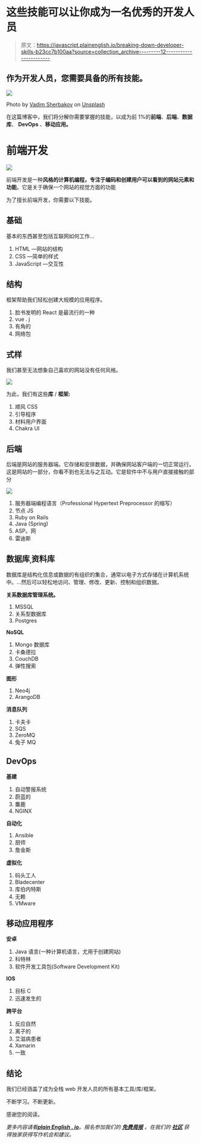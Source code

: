 # 这些技能可以让你成为一名优秀的开发人员

> 原文：<https://javascript.plainenglish.io/breaking-down-developer-skills-b23cc7b100aa?source=collection_archive---------12----------------------->

## 作为开发人员，您需要具备的所有技能。

![](img/02bd2f475ea4600a0e6a9639d18c9844.png)

Photo by [Vadim Sherbakov](https://unsplash.com/@madebyvadim?utm_source=unsplash&utm_medium=referral&utm_content=creditCopyText) on [Unsplash](https://unsplash.com/s/photos/breakdown?utm_source=unsplash&utm_medium=referral&utm_content=creditCopyText)

在这篇博客中，我们将分解你需要掌握的技能，以成为前 1%的**前端**、**后端**、**数据库**、 **DevOps** 、**移动应用。**

# 前端开发

![](img/8415d3d0c308adc2f2e75d8e857c59bd.png)

前端开发是一种**风格的计算机编程，专注于编码和创建用户可以看到的网站元素和功能**。它是关于确保一个网站的视觉方面的功能

为了擅长前端开发，你需要以下技能。

## 基础

基本的东西甚至包括互联网如何工作…

1.  HTML —网站的结构
2.  CSS —简单的样式
3.  JavaScript —交互性

## 结构

框架帮助我们轻松创建大规模的应用程序。

1.  脸书发明的 React 是最流行的一种
2.  vue . j
3.  有角的
4.  网络包

## 式样

我们甚至无法想象自己喜欢的网站没有任何风格。

![](img/c439c530297e12b34ebaaa03fa675736.png)

为此，我们有这些**库** / **框架:**

1.  顺风 CSS
2.  引导程序
3.  材料用户界面
4.  Chakra UI

## 后端

后端是网站的服务器端。它存储和安排数据，并确保网站客户端的一切正常运行。这是网站的一部分，你看不到也无法与之互动。它是软件中不与用户直接接触的部分

![](img/ecffddf093eb0ea0dac88f0ab059b4e4.png)

1.  服务器端编程语言（Professional Hypertext Preprocessor 的缩写）
2.  节点 JS
3.  Ruby on Rails
4.  Java (Spring)
5.  ASP。网
6.  雷迪斯

## 数据库ˌ资料库

数据库是结构化信息或数据的有组织的集合，通常以电子方式存储在计算机系统中。…然后可以轻松地访问、管理、修改、更新、控制和组织数据。

**关系数据库管理系统。**

1.  MSSQL
2.  关系型数据库
3.  Postgres

**NoSQL**

1.  Mongo 数据库
2.  卡桑德拉
3.  CouchDB
4.  弹性搜索

**图形**

1.  Neo4j
2.  ArangoDB

**消息队列**

1.  卡夫卡
2.  SQS
3.  ZeroMQ
4.  兔子 MQ

## DevOps

**基建**

1.  自动警报系统
2.  蔚蓝的
3.  麋鹿
4.  NGINX

**自动化**

1.  Ansible
2.  厨师
3.  詹金斯

**虚拟化**

1.  码头工人
2.  Bladecenter
3.  库伯内特斯
4.  无赖
5.  VMware

## 移动应用程序

**安卓**

1.  Java 语言(一种计算机语言，尤用于创建网站)
2.  科特林
3.  软件开发工具包(Software Development Kit)

**IOS**

1.  目标 C
2.  迅速发生的

**跨平台**

1.  反应自然
2.  离子的
3.  艾滋病患者
4.  Xamarin
5.  一致

## 结论

我们已经涵盖了成为全栈 web 开发人员的所有基本工具/库/框架。

不断学习。不断更新。

感谢您的阅读。

*更多内容请看*[***plain English . io***](http://plainenglish.io/)*。报名参加我们的* [***免费周报***](http://newsletter.plainenglish.io/) *。在我们的* [***社区***](https://discord.gg/GtDtUAvyhW) *获得独家获得写作机会和建议。*
